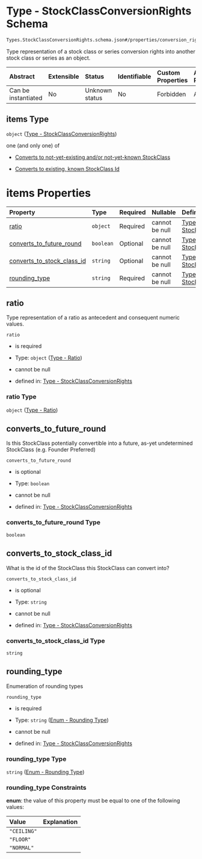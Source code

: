 # Type - StockClassConversionRights Schema

```txt
Types.StockClassConversionRights.schema.json#/properties/conversion_rights/items
```

Type representation of a stock class or series conversion rights into another stock class or series as an object.

| Abstract            | Extensible | Status         | Identifiable | Custom Properties | Additional Properties | Access Restrictions | Defined In                                                                    |
| :------------------ | :--------- | :------------- | :----------- | :---------------- | :-------------------- | :------------------ | :---------------------------------------------------------------------------- |
| Can be instantiated | No         | Unknown status | No           | Forbidden         | Allowed               | none                | [Warrant.schema.json*](../objects/Warrant.schema.json "open original schema") |

## items Type

`object` ([Type - StockClassConversionRights](warrant-properties-warrant---stockclassconversionrights-array-type---stockclassconversionrights.md))

one (and only one) of

*   [Converts to not-yet-existing and/or not-yet-known StockClass](stockclassconversionrights-oneof-converts-to-not-yet-existing-andor-not-yet-known-stockclass.md "check type definition")

*   [Converts to existing, known StockClass Id](stockclassconversionrights-oneof-converts-to-existing-known-stockclass-id.md "check type definition")

# items Properties

| Property                                                  | Type      | Required | Nullable       | Defined by                                                                                                                                                                                     |
| :-------------------------------------------------------- | :-------- | :------- | :------------- | :--------------------------------------------------------------------------------------------------------------------------------------------------------------------------------------------- |
| [ratio](#ratio)                                           | `object`  | Required | cannot be null | [Type - StockClassConversionRights](stockclassconversionrights-properties-type---ratio.md "Types.Ratio.schema.json#/properties/ratio")                                                         |
| [converts_to_future_round](#converts_to_future_round)     | `boolean` | Optional | cannot be null | [Type - StockClassConversionRights](stockclassconversionrights-properties-converts_to_future_round.md "Types.StockClassConversionRights.schema.json#/properties/converts_to_future_round")     |
| [converts_to_stock_class_id](#converts_to_stock_class_id) | `string`  | Optional | cannot be null | [Type - StockClassConversionRights](stockclassconversionrights-properties-converts_to_stock_class_id.md "Types.StockClassConversionRights.schema.json#/properties/converts_to_stock_class_id") |
| [rounding_type](#rounding_type)                           | `string`  | Required | cannot be null | [Type - StockClassConversionRights](stockclassconversionrights-properties-enum---rounding-type.md "Enums.Rounding.schema.json#/properties/rounding_type")                                      |

## ratio

Type representation of a ratio as antecedent and consequent numeric values.

`ratio`

*   is required

*   Type: `object` ([Type - Ratio](stockclassconversionrights-properties-type---ratio.md))

*   cannot be null

*   defined in: [Type - StockClassConversionRights](stockclassconversionrights-properties-type---ratio.md "Types.Ratio.schema.json#/properties/ratio")

### ratio Type

`object` ([Type - Ratio](stockclassconversionrights-properties-type---ratio.md))

## converts_to_future_round

Is this StockClass potentially convertible into a future, as-yet undetermined StockClass (e.g. Founder Preferred)

`converts_to_future_round`

*   is optional

*   Type: `boolean`

*   cannot be null

*   defined in: [Type - StockClassConversionRights](stockclassconversionrights-properties-converts_to_future_round.md "Types.StockClassConversionRights.schema.json#/properties/converts_to_future_round")

### converts_to_future_round Type

`boolean`

## converts_to_stock_class_id

What is the id of the StockClass this StockClass can convert into?

`converts_to_stock_class_id`

*   is optional

*   Type: `string`

*   cannot be null

*   defined in: [Type - StockClassConversionRights](stockclassconversionrights-properties-converts_to_stock_class_id.md "Types.StockClassConversionRights.schema.json#/properties/converts_to_stock_class_id")

### converts_to_stock_class_id Type

`string`

## rounding_type

Enumeration of rounding types

`rounding_type`

*   is required

*   Type: `string` ([Enum - Rounding Type](stockclassconversionrights-properties-enum---rounding-type.md))

*   cannot be null

*   defined in: [Type - StockClassConversionRights](stockclassconversionrights-properties-enum---rounding-type.md "Enums.Rounding.schema.json#/properties/rounding_type")

### rounding_type Type

`string` ([Enum - Rounding Type](stockclassconversionrights-properties-enum---rounding-type.md))

### rounding_type Constraints

**enum**: the value of this property must be equal to one of the following values:

| Value       | Explanation |
| :---------- | :---------- |
| `"CEILING"` |             |
| `"FLOOR"`   |             |
| `"NORMAL"`  |             |
